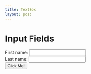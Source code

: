 ```yaml
---
title: TextBox
layout: post
---
```


<h1>Input Fields</h1>
<form>
  <label for="firstname">First name:</label>
  <input type="text" name="firstname" id="firstname">
  <br>
  <label for="lastname">Last name:</label>
  <input type="text" name="lastname" id="lastname">
  <br>
  <button type="button" class="button" onclick="myFunction()">Click Me!</button>
  <br><br>
  <p id="fullName"></p>

  <script>
function myFunction() {
    document.getElementById("fullName").innerHTML = document.getElementById("firstname").value+" "+document.getElementById("lastname").value;
}
</script>
</form>


